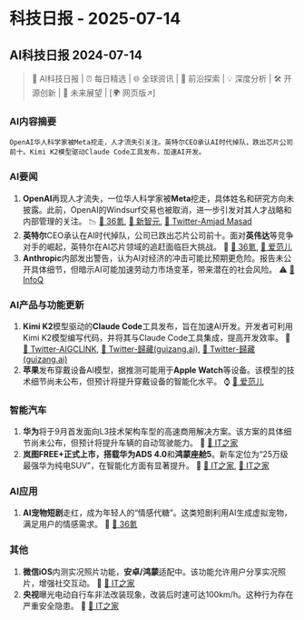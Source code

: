 # 科技日报 - 2025-07-14

## AI科技日报 2024-07-14
> 🤖 AI科技日报 | ⏰ 每日精选 | 🌐 全球资讯 | 🔬 前沿探索 | 💡 深度分析 | 🛠️ 开源创新 | 🚀 未来展望 | [🌍 网页版↗️]
### **AI内容摘要**
```
OpenAI华人科学家被Meta挖走，人才流失引关注。英特尔CEO承认AI时代掉队，跌出芯片公司前十。Kimi K2模型驱动Claude Code工具发布，加速AI开发。
```
### AI要闻
1.  **OpenAI**再现人才流失，一位华人科学家被**Meta**挖走，具体姓名和研究方向未披露。此前，OpenAI的Windsurf交易也被取消，进一步引发对其人才战略和内部管理的关注。 📉 [🔗 36氪](https://www.36kr.com/p/3375818235304198), [🔗 新智元](https://mp.weixin.qq.com/s/PWHvfSG90rYmtvmomudcwg), [🔗 Twitter-Amjad Masad](https://x.com/amasad/status/1944220905053598210)
2.  **英特尔**CEO承认在AI时代掉队，公司已跌出芯片公司前十。面对**英伟达**等竞争对手的崛起，英特尔在AI芯片领域的追赶面临巨大挑战。 😬 [🔗 36氪](https://www.36kr.com/p/3375532626974984), [🔗 爱范儿](https://weibo.com/1642720480/5187959521021953)
3.  **Anthropic**内部发出警告，认为AI对经济的冲击可能比预期更危险。报告未公开具体细节，但暗示AI可能加速劳动力市场变革，带来潜在的社会风险。 ⚠️ [🔗 InfoQ](https://www.infoq.cn/article/KVrHoJWDrdo8RERblOvG?utm_source=rss&utm_medium=article)
### AI产品与功能更新
1.  **Kimi K2**模型驱动的**Claude Code**工具发布，旨在加速AI开发。开发者可利用Kimi K2模型编写代码，并将其与Claude Code工具集成，提高开发效率。 🚀 [🔗 Twitter-AIGCLINK](https://x.com/aigclink/status/1944396440014582096), [🔗 Twitter-歸藏(guizang.ai)](https://x.com/op7418/status/1944332341536530469), [🔗 Twitter-歸藏(guizang.ai)](https://x.com/op7418/status/1944314077180047426)
2.  **苹果**发布穿戴设备AI模型，据推测可能用于**Apple Watch**等设备。该模型的技术细节尚未公布，但预计将提升穿戴设备的智能化水平。 ⌚ [🔗 爱范儿](https://weibo.com/1642720480/5187965812213597)
### 智能汽车
1.  **华为**将于9月首发面向L3技术架构车型的高速商用解决方案。该方案的具体细节尚未公布，但预计将提升车辆的自动驾驶能力。 🚗 [🔗 IT之家](https://www.ithome.com/0/867/633.htm)
2.  **岚图FREE+**正式上市，搭载**华为ADS 4.0**和**鸿蒙座舱5**。新车定位为“25万级最强华为纯电SUV”，在智能化方面有显著提升。 🌟 [🔗 IT之家](https://www.ithome.com/0/867/679.htm), [🔗 IT之家](https://www.ithome.com/0/867/688.htm)
### AI应用
1.  **AI宠物短剧**走红，成为年轻人的“情感代糖”。这类短剧利用AI生成虚拟宠物，满足用户的情感需求。 🐶 [🔗 36氪](https://www.36kr.com/p/3375818264746246)
### 其他
1.  **微信iOS**内测实况照片功能，**安卓/鸿蒙**适配中。该功能允许用户分享实况照片，增强社交互动。 📱 [🔗 IT之家](https://www.ithome.com/0/867/655.htm)
2.  **央视**曝光电动自行车非法改装现象，改装后时速可达100km/h。这种行为存在严重安全隐患。 🚨 [🔗 IT之家](https://www.ithome.com/0/867/649.htm)
```